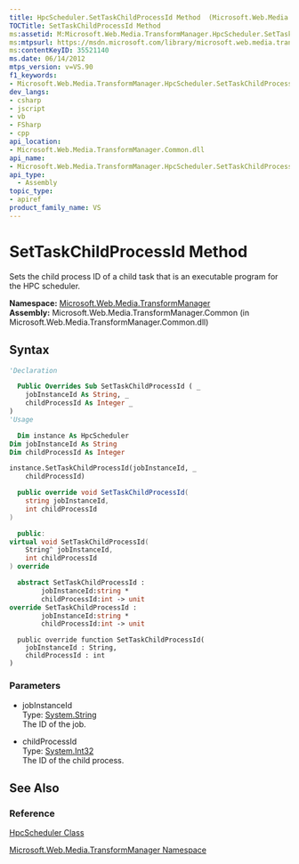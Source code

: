 ```yaml
---
title: HpcScheduler.SetTaskChildProcessId Method  (Microsoft.Web.Media.TransformManager)
TOCTitle: SetTaskChildProcessId Method
ms:assetid: M:Microsoft.Web.Media.TransformManager.HpcScheduler.SetTaskChildProcessId(System.String,System.Int32)
ms:mtpsurl: https://msdn.microsoft.com/library/microsoft.web.media.transformmanager.hpcscheduler.settaskchildprocessid(v=VS.90)
ms:contentKeyID: 35521140
ms.date: 06/14/2012
mtps_version: v=VS.90
f1_keywords:
- Microsoft.Web.Media.TransformManager.HpcScheduler.SetTaskChildProcessId
dev_langs:
- csharp
- jscript
- vb
- FSharp
- cpp
api_location:
- Microsoft.Web.Media.TransformManager.Common.dll
api_name:
- Microsoft.Web.Media.TransformManager.HpcScheduler.SetTaskChildProcessId
api_type:
  - Assembly
topic_type:
- apiref
product_family_name: VS
---
```


# SetTaskChildProcessId Method

Sets the child process ID of a child task that is an executable program for the HPC scheduler.

**Namespace:**  [Microsoft.Web.Media.TransformManager](microsoft-web-media-transformmanager-namespace.md)  
**Assembly:**  Microsoft.Web.Media.TransformManager.Common (in Microsoft.Web.Media.TransformManager.Common.dll)

## Syntax

```vb
'Declaration

  Public Overrides Sub SetTaskChildProcessId ( _
    jobInstanceId As String, _
    childProcessId As Integer _
)
'Usage

  Dim instance As HpcScheduler
Dim jobInstanceId As String
Dim childProcessId As Integer

instance.SetTaskChildProcessId(jobInstanceId, _
    childProcessId)
```

```csharp
  public override void SetTaskChildProcessId(
    string jobInstanceId,
    int childProcessId
)
```

```cpp
  public:
virtual void SetTaskChildProcessId(
    String^ jobInstanceId,
    int childProcessId
) override
```

``` fsharp
  abstract SetTaskChildProcessId :
        jobInstanceId:string *
        childProcessId:int -> unit
override SetTaskChildProcessId :
        jobInstanceId:string *
        childProcessId:int -> unit
```

```jscript
  public override function SetTaskChildProcessId(
    jobInstanceId : String,
    childProcessId : int
)
```

### Parameters

  - jobInstanceId  
    Type: [System.String](https://msdn.microsoft.com/library/s1wwdcbf)  
    The ID of the job.  

<!-- end list -->

  - childProcessId  
    Type: [System.Int32](https://msdn.microsoft.com/library/td2s409d)  
    The ID of the child process.  

## See Also

### Reference

[HpcScheduler Class](hpcscheduler-class-microsoft-web-media-transformmanager.md)

[Microsoft.Web.Media.TransformManager Namespace](microsoft-web-media-transformmanager-namespace.md)
